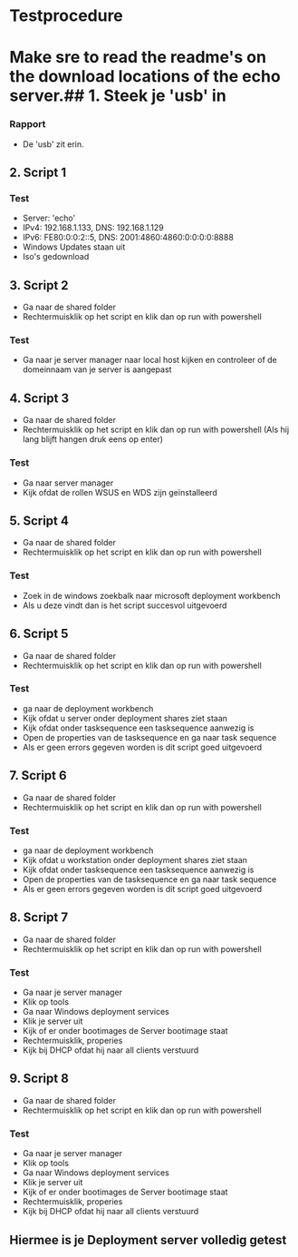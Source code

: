 # Testprocedure
# Make sre to read the readme's on the download locations of the echo server.## 1. Steek je 'usb' in
### Rapport
- De 'usb' zit erin.

## 2. Script 1
### Test
  - Server: 'echo'
  - IPv4: 192.168.1.133, DNS: 192.168.1.129
  - IPv6: FE80:0:0:2::5, DNS: 2001:4860:4860:0:0:0:0:8888
  - Windows Updates staan uit
  - Iso's gedownload
## 3. Script 2
  - Ga naar de shared folder
  - Rechtermuisklik op het script en klik dan op run with powershell
### Test
  - Ga naar je server manager naar local host kijken en controleer of de domeinnaam van je server is aangepast
## 4. Script 3
  - Ga naar de shared folder
  - Rechtermuisklik op het script en klik dan op run with powershell (Als hij lang blijft hangen druk eens op enter)
### Test
  - Ga naar server manager
  - Kijk ofdat de rollen WSUS en WDS zijn geïnstalleerd
## 5. Script 4
  - Ga naar de shared folder
  - Rechtermuisklik op het script en klik dan op run with powershell
### Test
  - Zoek in de windows zoekbalk naar microsoft deployment workbench
  - Als u deze vindt dan is het script succesvol uitgevoerd
## 6. Script 5
  - Ga naar de shared folder
  - Rechtermuisklik op het script en klik dan op run with powershell
### Test
  - ga naar de deployment workbench
  - Kijk ofdat u server onder deployment shares ziet staan
  - Kijk ofdat onder tasksequence een tasksequence aanwezig is
  - Open de properties van de tasksequence en ga naar task sequence
  - Als er geen errors gegeven worden is dit script goed uitgevoerd
## 7. Script 6
  - Ga naar de shared folder
  - Rechtermuisklik op het script en klik dan op run with powershell
### Test
  - ga naar de deployment workbench
  - Kijk ofdat u workstation onder deployment shares ziet staan
  - Kijk ofdat onder tasksequence een tasksequence aanwezig is
  - Open de properties van de tasksequence en ga naar task sequence
  - Als er geen errors gegeven worden is dit script goed uitgevoerd
 ## 8. Script 7
  - Ga naar de shared folder
  - Rechtermuisklik op het script en klik dan op run with powershell
### Test
  - Ga naar je server manager
  - Klik op tools
  - Ga naar Windows deployment services
  - Klik je server uit
  - Kijk of er onder bootimages de Server bootimage staat
  - Rechtermuisklik, properies
  - Kijk bij DHCP ofdat hij naar all clients verstuurd
 ## 9. Script 8
  - Ga naar de shared folder
  - Rechtermuisklik op het script en klik dan op run with powershell
### Test
  - Ga naar je server manager
  - Klik op tools
  - Ga naar Windows deployment services
  - Klik je server uit
  - Kijk of er onder bootimages de Server bootimage staat
  - Rechtermuisklik, properies
  - Kijk bij DHCP ofdat hij naar all clients verstuurd
## Hiermee is je Deployment server volledig getest

